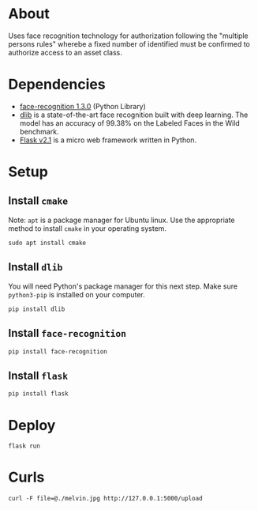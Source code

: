 # About
Uses face recognition technology for authorization following the "multiple persons rules" wherebe a fixed number of identified must be confirmed to authorize access to an asset class.

# Dependencies
- [face-recognition 1.3.0](https://pypi.org/project/face-recognition/) (Python Library)
- [dlib](https://gist.github.com/ageitgey/629d75c1baac34dfa5ca2a1928a7aeaf) is a state-of-the-art face recognition built with deep learning. The model has an accuracy of 99.38% on the Labeled Faces in the Wild benchmark.
- [Flask v2.1](https://flask.palletsprojects.com/en/2.1.x/) is a micro web framework written in Python.

# Setup
## Install `cmake`
Note: `apt` is a package manager for Ubuntu linux. Use the appropriate method to install `cmake` in your operating system.
```
sudo apt install cmake
```

## Install `dlib`
You will need Python's package manager for this next step. Make sure `python3-pip` is installed on your computer.
```
pip install dlib
```

## Install `face-recognition`
```
pip install face-recognition
```

## Install `flask`
```
pip install flask
```

# Deploy
```
flask run
```
# Curls
```
curl -F file=@./melvin.jpg http://127.0.0.1:5000/upload
```
